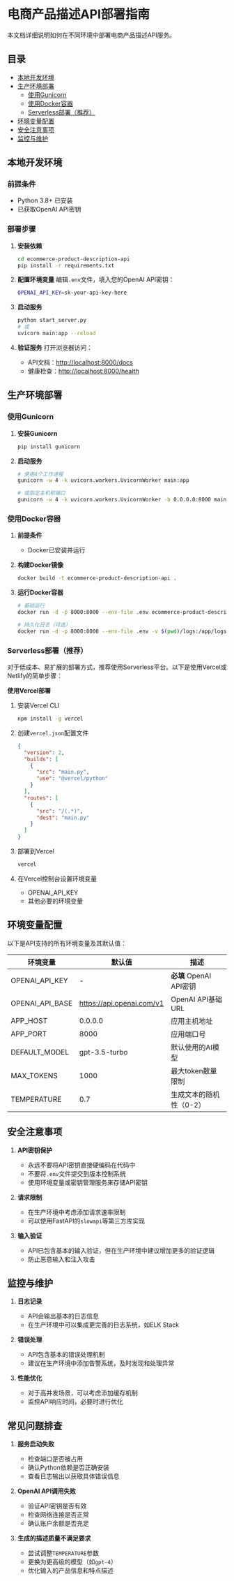 # 电商产品描述API部署指南

本文档详细说明如何在不同环境中部署电商产品描述API服务。

## 目录

- [本地开发环境](#本地开发环境)
- [生产环境部署](#生产环境部署)
  - [使用Gunicorn](#使用gunicorn)
  - [使用Docker容器](#使用docker容器)
  - [Serverless部署（推荐）](#serverless部署（推荐）)
- [环境变量配置](#环境变量配置)
- [安全注意事项](#安全注意事项)
- [监控与维护](#监控与维护)

## 本地开发环境

### 前提条件
- Python 3.8+ 已安装
- 已获取OpenAI API密钥

### 部署步骤

1. **安装依赖**
   ```bash
   cd ecommerce-product-description-api
   pip install -r requirements.txt
   ```

2. **配置环境变量**
   编辑`.env`文件，填入您的OpenAI API密钥：
   ```bash
   OPENAI_API_KEY=sk-your-api-key-here
   ```

3. **启动服务**
   ```bash
   python start_server.py
   # 或
   uvicorn main:app --reload
   ```

4. **验证服务**
   打开浏览器访问：
   - API文档：[http://localhost:8000/docs](http://localhost:8000/docs)
   - 健康检查：[http://localhost:8000/health](http://localhost:8000/health)

## 生产环境部署

### 使用Gunicorn

1. **安装Gunicorn**
   ```bash
   pip install gunicorn
   ```

2. **启动服务**
   ```bash
   # 使用4个工作进程
   gunicorn -w 4 -k uvicorn.workers.UvicornWorker main:app
   
   # 或指定主机和端口
   gunicorn -w 4 -k uvicorn.workers.UvicornWorker -b 0.0.0.0:8000 main:app
   ```

### 使用Docker容器

1. **前提条件**
   - Docker已安装并运行

2. **构建Docker镜像**
   ```bash
   docker build -t ecommerce-product-description-api .
   ```

3. **运行Docker容器**
   ```bash
   # 基础运行
   docker run -d -p 8000:8000 --env-file .env ecommerce-product-description-api
   
   # 持久化日志（可选）
   docker run -d -p 8000:8000 --env-file .env -v $(pwd)/logs:/app/logs ecommerce-product-description-api
   ```

### Serverless部署（推荐）

对于低成本、易扩展的部署方式，推荐使用Serverless平台。以下是使用Vercel或Netlify的简单步骤：

**使用Vercel部署**

1. 安装Vercel CLI
   ```bash
   npm install -g vercel
   ```

2. 创建`vercel.json`配置文件
   ```json
   {
     "version": 2,
     "builds": [
       {
         "src": "main.py",
         "use": "@vercel/python"
       }
     ],
     "routes": [
       {
         "src": "/(.*)",
         "dest": "main.py"
       }
     ]
   }
   ```

3. 部署到Vercel
   ```bash
   vercel
   ```

4. 在Vercel控制台设置环境变量
   - OPENAI_API_KEY
   - 其他必要的环境变量

## 环境变量配置

以下是API支持的所有环境变量及其默认值：

| 环境变量 | 默认值 | 描述 |
|---------|-------|------|
| OPENAI_API_KEY | - | **必填** OpenAI API密钥 |
| OPENAI_API_BASE | https://api.openai.com/v1 | OpenAI API基础URL |
| APP_HOST | 0.0.0.0 | 应用主机地址 |
| APP_PORT | 8000 | 应用端口号 |
| DEFAULT_MODEL | gpt-3.5-turbo | 默认使用的AI模型 |
| MAX_TOKENS | 1000 | 最大token数量限制 |
| TEMPERATURE | 0.7 | 生成文本的随机性（0-2） |

## 安全注意事项

1. **API密钥保护**
   - 永远不要将API密钥直接硬编码在代码中
   - 不要将`.env`文件提交到版本控制系统
   - 使用环境变量或密钥管理服务来存储API密钥

2. **请求限制**
   - 在生产环境中考虑添加请求速率限制
   - 可以使用FastAPI的`slowapi`等第三方库实现

3. **输入验证**
   - API已包含基本的输入验证，但在生产环境中建议增加更多的验证逻辑
   - 防止恶意输入和注入攻击

## 监控与维护

1. **日志记录**
   - API会输出基本的日志信息
   - 在生产环境中可以集成更完善的日志系统，如ELK Stack

2. **错误处理**
   - API包含基本的错误处理机制
   - 建议在生产环境中添加告警系统，及时发现和处理异常

3. **性能优化**
   - 对于高并发场景，可以考虑添加缓存机制
   - 监控API响应时间，必要时进行优化

## 常见问题排查

1. **服务启动失败**
   - 检查端口是否被占用
   - 确认Python依赖是否正确安装
   - 查看日志输出以获取具体错误信息

2. **OpenAI API调用失败**
   - 验证API密钥是否有效
   - 检查网络连接是否正常
   - 确认账户余额是否充足

3. **生成的描述质量不满足要求**
   - 尝试调整`TEMPERATURE`参数
   - 更换为更高级的模型（如`gpt-4`）
   - 优化输入的产品信息和特点描述